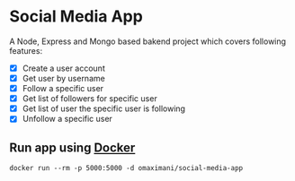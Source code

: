 # Social Media App

A Node, Express and Mongo based bakend project which covers following features:
- [x] Create a user account
- [x] Get user by username
- [x] Follow a specific user
- [X] Get list of followers for specific user
- [X] Get list of user the specific user is following
- [x] Unfollow a specific user

## Run app using [Docker](https://www.docker.com/)

```
docker run --rm -p 5000:5000 -d omaximani/social-media-app
```